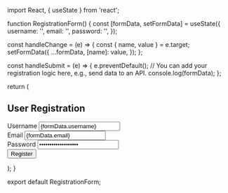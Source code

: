 import React, { useState } from 'react';

function RegistrationForm() {
  const [formData, setFormData] = useState({
    username: '',
    email: '',
    password: '',
  });

  const handleChange = (e) => {
    const { name, value } = e.target;
    setFormData({
      ...formData,
      [name]: value,
    });
  };

  const handleSubmit = (e) => {
    e.preventDefault();
    // You can add your registration logic here, e.g., send data to an API.
    console.log(formData);
  };

  return (
    <div>
      <h2>User Registration</h2>
      <form onSubmit={handleSubmit}>
        <div>
          <label>Username</label>
          <input
            type="text"
            name="username"
            value={formData.username}
            onChange={handleChange}
            required
          />
        </div>
        <div>
          <label>Email</label>
          <input
            type="email"
            name="email"
            value={formData.email}
            onChange={handleChange}
            required
          />
        </div>
        <div>
          <label>Password</label>
          <input
            type="password"
            name="password"
            value={formData.password}
            onChange={handleChange}
            required
          />
        </div>
        <button type="submit">Register</button>
      </form>
    </div>
  );
}

export default RegistrationForm;
